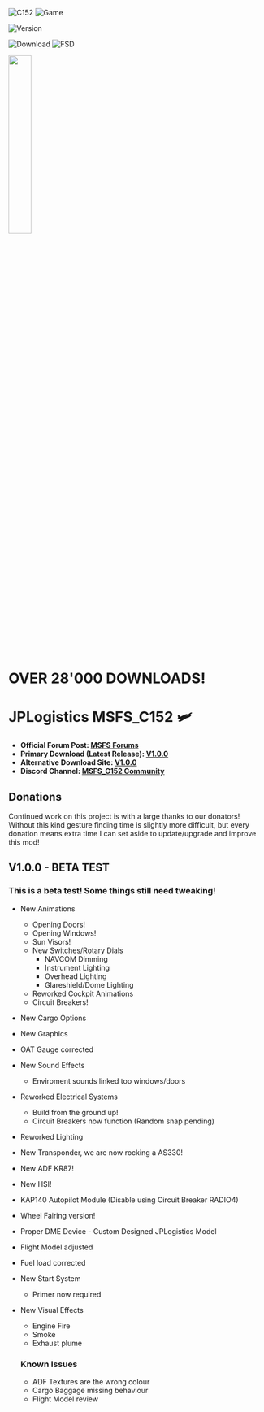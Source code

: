 ![C152](https://img.shields.io/badge/Aircraft-Cessna%20152-blue) ![Game](https://img.shields.io/badge/Software-Microsoft%20Flight%20Simulator-blue)

![Version](https://img.shields.io/badge/Version-V0.9.9-blue)

![Download](https://img.shields.io/github/downloads/JPLogistics/JPLogistics_C152/total?color=blue&label=Downloads@Github) ![FSD](https://img.shields.io/badge/Downloads%40Flightsim.to-17.9k-blue)

<a href="https://www.buymeacoffee.com/n95jpl" target="_blank"><img src="https://cdn.buymeacoffee.com/buttons/v2/default-yellow.png" width="30%"></img></a>

# OVER 28'000 DOWNLOADS!

# JPLogistics MSFS_C152 :small_airplane:
- **Official Forum Post: [MSFS Forums](https://forums.flightsimulator.com/t/msfs-c152-community/309284)**
- **Primary Download (Latest Release): [V1.0.0](https://github.com/JPLogistics/MSFS_C152/releases/)**
- **Alternative Download Site: [V1.0.0](https://flightsim.to/file/2246/msfs-c152-community)**
- **Discord Channel: [MSFS_C152 Community](https://discord.gg/Arj3jnBmk5)**

## Donations

Continued work on this project is with a large thanks to our donators! Without this kind gesture finding time is slightly more difficult, but every donation means extra time I can set aside to update/upgrade and improve this mod!

## V1.0.0 - BETA TEST
### This is a beta test! Some things still need tweaking!
- New Animations
	- Opening Doors!
	- Opening Windows!
	- Sun Visors!
	- New Switches/Rotary Dials
      - NAVCOM Dimming
      - Instrument Lighting
      - Overhead Lighting
      - Glareshield/Dome Lighting
	- Reworked Cockpit Animations
	- Circuit Breakers!
- New Cargo Options
- New Graphics
- OAT Gauge corrected
- New Sound Effects
	- Enviroment sounds linked too windows/doors
- Reworked Electrical Systems
	- Build from the ground up!
	- Circuit Breakers now function (Random snap pending)
- Reworked Lighting
- New Transponder, we are now rocking a AS330!
- New ADF KR87!
- New HSI!
- KAP140 Autopilot Module (Disable using Circuit Breaker RADIO4)
- Wheel Fairing version!
- Proper DME Device - Custom Designed JPLogistics Model
- Flight Model adjusted
- Fuel load corrected
- New Start System
	- Primer now required
- New Visual Effects
	- Engine Fire
	- Smoke
	- Exhaust plume

   ### Known Issues
   - ADF Textures are the wrong colour
   - Cargo Baggage missing behaviour
   - Flight Model review
